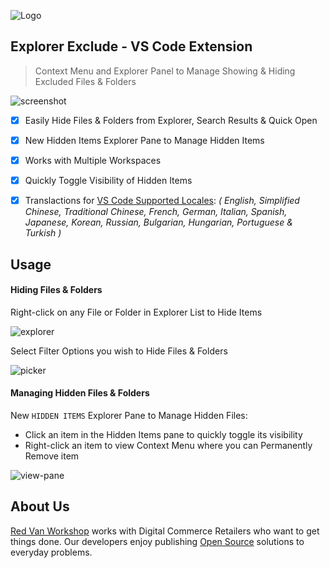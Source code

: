 ![Logo](https://explorer-exclude.s3.amazonaws.com/logo.png?v=1.0.2)

Explorer Exclude - VS Code Extension
---

> Context Menu and Explorer Panel to Manage Showing & Hiding Excluded Files & Folders

![screenshot](https://explorer-exclude.s3.amazonaws.com/screenshot.png?v=1.0.2)

- [X] Easily Hide Files & Folders from Explorer, Search Results & Quick Open
- [X] New Hidden Items Explorer Pane to Manage Hidden Items
- [X] Works with Multiple Workspaces
- [X] Quickly Toggle Visibility of Hidden Items
- [X] Translactions for [VS Code Supported Locales](https://code.visualstudio.com/docs/getstarted/locales#_available-locales): _( English, Simplified Chinese, Traditional Chinese, French, German, Italian, Spanish, Japanese, Korean, Russian, Bulgarian, Hungarian, Portuguese & Turkish )_


Usage
---

#### Hiding Files & Folders

Right-click on any File or Folder in Explorer List to Hide Items

![explorer](https://explorer-exclude.s3.amazonaws.com/explorer.gif?v=1.0.2)

Select Filter Options you wish to Hide Files & Folders

![picker](https://explorer-exclude.s3.amazonaws.com/picker.gif?v=1.0.2)

#### Managing Hidden Files & Folders

New `HIDDEN ITEMS` Explorer Pane to Manage Hidden Files:

* Click an item in the Hidden Items pane to quickly toggle its visibility
* Right-click an item to view Context Menu where you can Permanently Remove item

![view-pane](https://explorer-exclude.s3.amazonaws.com/view-pane.gif?v=1.0.2)


About Us
---

[Red Van Workshop](https://redvanworkshop.com/) works with Digital Commerce Retailers who want to get things done.  Our developers enjoy publishing [Open Source](https://github.com/redvanworkshop) solutions to everyday problems.